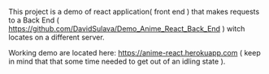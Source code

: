 This project is a demo of react application( front end ) that makes requests to a Back End ( https://github.com/DavidSulava/Demo_Anime_React_Back_End ) witch locates on a different server.

Working demo are located here: https://anime-react.herokuapp.com ( keep in mind that that some time needed to get out of an idling state ).




